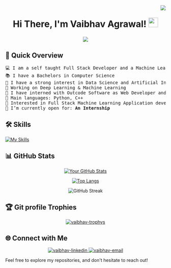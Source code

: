 <img align="right" src="https://visitor-badge.laobi.icu/badge?page_id=vaibhavvagrawall.vaibhavvagrawall" />

<h1 align="center">
Hi There, I'm Vaibhav Agrawal!
  <a href="https://github.com/vaibhavvagrawall" target="_self">
    <img src="https://media.giphy.com/media/hvRJCLFzcasrR4ia7z/giphy.gif" width="30">
  </a>
</h1>

<h3 align="center">
    <img src="https://readme-typing-svg.herokuapp.com/?font=Righteous&size=35&center=true&vCenter=true&width=800&height=70&duration=5000&lines=Web+Developer;AI+|+ML+|+DS+Enthusiast;Data+Analyst;BTech+CS+Student+@+VIT;Ex-Intern+@+KeyNCoders;Ex-Web+Dev+@+Outcode+Software;" />
</h3>


## 🚀 Quick Overview

<pre>
💻 I am a self taught Full Stack Developer and a Machine Learning Developer
📚 I have a Bachelors in Computer Science 
📝 I have a strong interest in Data Science and Artificial Intelligence
🔭 Working on Deep Learning & Machine Learning
🌱 I have interned with Outcode Software as Web Developer and with KeyNCoders as Research Inten
🌟 Main languages: Python, C++
🚩 Interested in Full Stack Machine Learning Application development
💼 I’m currently open for: <b>An Internship</b> 
</pre>


## 🛠️ Skills

[![My Skills](https://skillicons.dev/icons?i=java,python,c,cpp,r,js,html,css,aws,azure,flask,django,php,express,postman,d3,bootstrap,tailwind,react,nextjs,angular,nodejs,vite,firebase,opencv,tensorflow,selenium,postgres,mysql,mongodb,matlab,git,vscode,figma,vercel,heroku,docker,kubernetes,wordpress,arduino,md)](https://skillicons.dev)


## 📊 GitHub Stats

<div align="center">

  [![Your GitHub Stats](https://github-readme-stats.vercel.app/api?username=vaibhavvagrawall&show_icons=true&count_private=true&hide=contribs,prs&theme=radical)](https://github.com/vaibhavvagrawall)

  [![Top Langs](https://github-readme-stats.vercel.app/api/top-langs/?username=vaibhavvagrawall&layout=compact&theme=radical)](https://github.com/vaibhavvagrawall)

  ![GitHub Streak](https://github-readme-streak-stats.herokuapp.com/?user=vaibhavvagrawall&theme=radical)

</div>


## :trophy: Git profile Trophies

<p align="center"> <a href="https://github.com/ryo-ma/github-profile-trophy"><img src="https://github-profile-trophy.vercel.app/?username=vaibhavvagrawall&layout=compact&theme=algolia" alt="vaibhav-trophys" /></a> </p>


## 🌐 Connect with Me

<div align="center">
  <a href="https://www.linkedin.com/in/vaibhavvagrawall" target="_blank"  rel="noopener noreferrer">
    <img src="https://img.icons8.com/bubbles/100/000000/linkedin.png" alt="vaibhav-linkedin" />
  </a>
  <a href="mailto:vaibhav.18.agrawal@gmail.com" target="top" rel="noopener noreferrer">
    <img src="https://img.icons8.com/bubbles/100/000000/gmail-new.png" alt="vaibhav-email"/>
  </a>
</div>

Feel free to explore my repositories, and don't hesitate to reach out!
